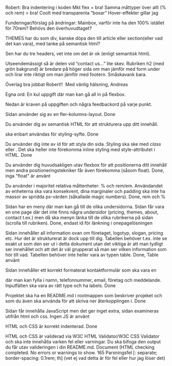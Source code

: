 
Robert:
Bra indentering i koden
Mkt flex = bra!
Samma måttyper över allt (% och rem) = bra!
Coolt med transparenta “boxar”
Hover-effekter gillar jag

Funderingar/förslag på ändringar:
Mainbox, varför inte ha den 100% istället för 70rem? Behövs den överhuvudtaget?

THEMES har du som div, kanske döpa den till article eller section(eller vad det kan vara), med tanke på semantisk html?

Sen har du tre headers, vet inte om det är ok (enligt semantisk html).

Utseendemässigt så är delen vid “contact us…” lite skev. Rubriken h2 (med grön bakgrund) är bredare på höger sida om man jämför med form under och lirar inte riktigt om man jämför med footern. Småskavank bara.

Överlag bra jobbat Robert!!  Med vänlig hälsning,
Andreas




Egna ord:
En kul uppgift där man kan gå all in på flexbox. 

Nedan är kraven på uppgiften och några feedbackord på varje punkt.

Sidan använder sig av en fler-kolumns-layout. Done

Du använder dig av semantisk HTML för att strukturera upp ditt innehåll. <div> ska enbart användas för styling-syfte. Done
  
Du använder dig inte av id för att styla din sida. Styling ska ske med _class_ eller <tag>. Det ska heller inte förekomma inline styling med style-attributet i HTML. Done
  
Du använder dig huvudsakligen utav flexbox för att positionerna ditt innehåll men andra positioneringstekniker får även förekomma (såsom float). Done, inga "float" är använt

Du använder i majoritet relativa måttenheter: % och rem/em. Användandet av enheterna ska vara konsekvent, dina marginaler och padding ska inte ha massor av spridda px-värden (såkallade magic numbers). Done, rem och %

Sidan har en meny där man kan gå till de olika undersidorna. Sidan får vara en one page där det inte finns några undersidor (pricing, themes, about, contact t.ex.) men då ska menyn länka till de olika rubrikerna på sidan (scrolla till rubriken). Done, endast id för länkning i onepagelösningen

Sidan innehåller all information ovan om företaget, logotyp, slogan, pricing etc. Hur det är strukturerat är dock upp till dig. Tabellen behöver t.ex. inte se exakt ut som den ser ut i detta dokument utan det viktiga är att man tydligt ser innehållet och att det är väl grupperat så man ser vilken information som hör till vad. Tabellen behöver inte heller vara av typen table. Done, Table använt

Sidan innehåller ett korrekt formaterat kontaktformulär som ska vara en <form> där man kan fylla i namn, telefonnummer, email, företag och meddelande. Inputfälten ska vara av rätt type och ha labels. Done
  
Projektet ska ha en README.md i rootmappen som beskriver projeket och som du även ska använda för att skriva ner återkopplingen i. Done

Sidan får innehålla JavaScript men det ger inget extra, sidan examineras utifrån html och css. Ingen JS är använt

HTML och CSS är korrekt indenterad. Done

HTML och CSS är validerad via W3C HTML Validator/W3C CSS Validator och ska inte innehålla varken fel eller varningar. Du ska bifoga den output du får utav valideringen i din README.md.
Document (HTML checking completed. No errors or warnings to show.
165		Parsningsfel [: separate; border-spacing: 0.1rem; th] (vet ej vad detta är för fel eller hur jag löser det)
